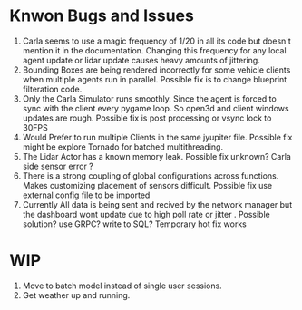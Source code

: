 # Knwon Bugs and Issues

1. Carla seems to use a magic frequency of 1/20 in all its code but doesn't mention it in the documentation. Changing this frequency for any local agent update or lidar update causes heavy amounts of jittering.
2. Bounding Boxes are being rendered incorrectly for some vehicle clients when multiple agents run in parallel. Possible fix is to change blueprint filteration code.
3. Only the Carla Simulator runs smoothly. Since the agent is forced to  sync  with the client every pygame loop. So open3d and client windows updates are rough. Possible fix is post processing or vsync lock to 30FPS
4. Would Prefer to run multiple Clients in the same jyupiter file. Possible fix might be explore Tornado for batched multithreading.
5. The Lidar Actor has a known memory leak. Possible fix unknown? Carla side sensor error ?
6. There is a strong coupling of global configurations across functions. Makes customizing placement of sensors difficult. Possible fix use external config file to be imported
7. Currently All data is being sent and recived by the network manager but the dashboard wont update due to high poll rate or jitter . Possible solution? use GRPC? write to SQL? Temporary hot fix works



# WIP
1. Move to batch model instead of single user sessions.
2. Get weather up and running. 